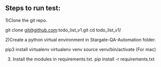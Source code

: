 
Steps to run test:
-----------------
1)Clone the git repo.

   git clone git@github.com:todo_list_v1.git
   cd todo_list_v1/
   
2)Create a python virtual environment in Stargate-QA-Automation folder.

   pip3 install virtualenv
   virtualenv venv
   source venv/bin/activate (For mac)

3) Install the modules in requirements.txt.
    pip install -r requirements.txt